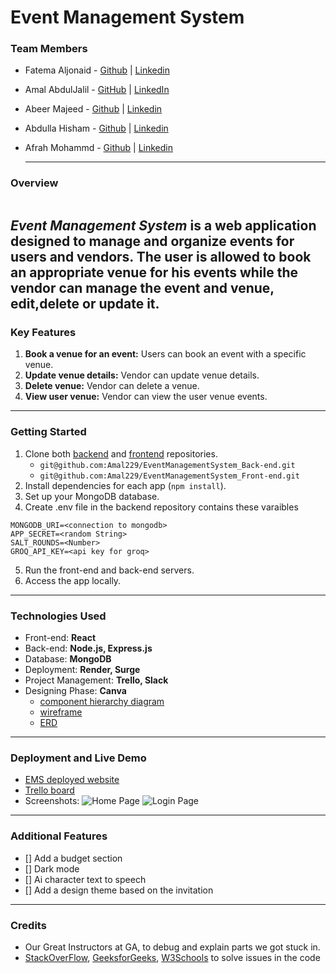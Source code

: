 # Event Management System

### Team Members

- Fatema Aljonaid - [Github](https://github.com/Fatema-J) | [Linkedin](https://www.linkedin.com/in/fatema-aljonaid/)
- Amal AbdulJalil - [GitHub](https://github.com/Amal229) | [LinkedIn](https://www.linkedin.com/in/amalabduljalil/)
- Abeer Majeed    - [Github](https://github.com/AbeerMajeed) | [Linkedin](http://www.linkedin.com/in/abeerhhasan)
- Abdulla Hisham  - [Github](Https://github.com/chupa1997) | [Linkedin](www.linkedin.com/aboodisa)
- Afrah Mohammd   - [Github](https://github.com/Afrah-9903) | [Linkedin](www.linkedin.com/in/afrah-mohd)

  ---

### Overview

![]()

**_Event Management System_** is a web application designed to manage and organize events for users and vendors. The user is allowed to book an appropriate venue for his events while the vendor can manage the event and venue, edit,delete or update it. 
---

### Key Features

1. **Book a venue for an event:** Users can book an event with a specific venue.
2. **Update venue details:** Vendor can update venue details.
3. **Delete venue:** Vendor can delete a venue.
4. **View user venue:** Vendor can view the user venue events.

---

### Getting Started

1. Clone both [backend](https://github.com/Amal229/EventManagementSystem_Back-end.git) and [frontend](https://github.com/Amal229/EventManagementSystem_Front-end.git) repositories.
   - `git@github.com:Amal229/EventManagementSystem_Back-end.git`
   - `git@github.com:Amal229/EventManagementSystem_Front-end.git`
2. Install dependencies for each app (`npm install`).
3. Set up your MongoDB database.
4. Create .env file in the backend repository contains these varaibles

```
MONGODB_URI=<connection to mongodb>
APP_SECRET=<random String>
SALT_ROUNDS=<Number>
GROQ_API_KEY=<api key for groq>
```

5. Run the front-end and back-end servers.
6. Access the app locally.

---
### Technologies Used

- Front-end: **React**
- Back-end: **Node.js, Express.js**
- Database: **MongoDB**
- Deployment: **Render, Surge**
- Project Management: **Trello, Slack**
- Designing Phase: **Canva**
  - [component hierarchy diagram]()
  - [wireframe]()
  - [ERD]()

---
### Deployment and Live Demo

- [EMS deployed website]()
- [Trello board]()
- Screenshots:
  ![Home Page]()
  ![Login Page]()

---
### Additional Features

- [] Add a budget section
- [] Dark mode
- [] Ai character text to speech
- [] Add a design theme based on the invitation


---

### Credits

- Our Great Instructors at GA, to debug and explain parts we got stuck in.
- [StackOverFlow](https://stackoverflow.com/), [GeeksforGeeks](https://www.geeksforgeeks.org/), [W3Schools](https://www.w3schools.com/) to solve issues in the code


```
